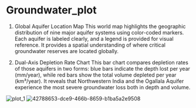 # Groundwater_plot
1. Global Aquifer Location Map
This world map highlights the geographic distribution of nine major aquifer systems using color-coded markers. Each aquifer is labeled clearly, and a legend is provided for visual reference. It provides a spatial understanding of where critical groundwater reserves are located globally.

2. Dual-Axis Depletion Rate Chart
This bar chart compares depletion rates of those aquifers in two forms: blue bars indicate the depth lost per year (mm/year), while red bars show the total volume depleted per year (km³/year). It reveals that Northwestern India and the Ogallala Aquifer experience the most severe groundwater loss both in depth and volume.


![plot_1](https://github.com/user-attachments/assets/1dea8708-e004-4186-a9ef-aa6b1bf5f871)
![42788653-dce9-466b-8659-b1ba5a2e9508](https://github.com/user-attachments/assets/2bf6aa6b-fd86-414e-86c5-eea01f3e519d)
